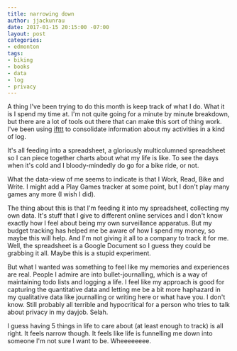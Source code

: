 ```yaml
---
title: narrowing down
author: jjackunrau
date: 2017-01-15 20:15:00 -07:00
layout: post
categories:
- edmonton
tags:
- biking
- books
- data
- log
- privacy
---
```


A thing I've been trying to do this month is keep track of what I do. What it is I spend my time at. I'm not quite going for a minute by minute breakdown, but there are a lot of tools out there that can make this sort of thing work. I've been using [ifttt](http://ifttt.com) to consolidate information about my activities in a kind of log. 

It's all feeding into a spreadsheet, a gloriously multicolumned spreadsheet so I can piece together charts about what my life is like. To see the days when it's cold and I bloody-mindedly do go for a bike ride, or not.

What the data-view of me seems to indicate is that I Work, Read, Bike and Write. I might add a Play Games tracker at some point, but I don't play many games any more (I wish I did).

The thing about this is that I'm feeding it into my spreadsheet, collecting my own data. It's stuff that I give to different online services and I don't know exactly how I feel about being my own surveillance apparatus. But my budget tracking has helped me be aware of how I spend my money, so maybe this will help. And I'm not giving it all to a company to track it for me. Well, the spreadsheet is a Google Document so I guess they could be grabbing it all. Maybe this is a stupid experiment.

But what I wanted was something to feel like my memories and experiences are real. People I admire are into bullet-journalling, which is a way of maintaining todo lists and logging a life. I feel like my approach is good for capturing the quantitative data and letting me be a bit more haphazard in my qualitative data like journalling or writing here or what have you. I don't know. Still probably all terrible and hypocritical for a person who tries to talk about privacy in my dayjob. Selah.

I guess having 5 things in life to care about (at least enough to track) is all right. It feels narrow though. It feels like life is funnelling me down into someone I'm not sure I want to be. Wheeeeeeee.